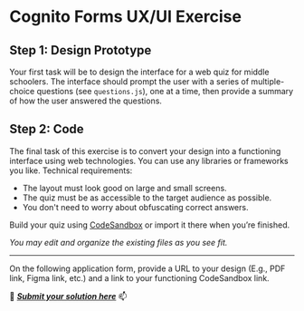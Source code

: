 # Cognito Forms UX/UI Exercise

## Step 1: Design Prototype
Your first task will be to design the interface for a web quiz for middle schoolers. The interface should prompt the user with a series of multiple-choice questions (see `questions.js`), one at a time, then provide a summary of how the user answered the questions.

## Step 2: Code
The final task of this exercise is to convert your design into a functioning interface using web technologies. You can use any libraries or frameworks you like.
Technical requirements:
-	The layout must look good on large and small screens.
-	The quiz must be as accessible to the target audience as possible.
- You don't need to worry about obfuscating correct answers.

Build your quiz using [CodeSandbox](https://codesandbox.io) or import it there when you’re finished.

_You may edit and organize the existing files as you see fit._

---
On the following application form, provide a URL to your design (E.g., PDF link, Figma link, etc.) and a link to your functioning CodeSandbox link.

:memo: ___[Submit your solution here](https://www.cognitoforms.com/CognitoForms/EmploymentSurvey?v2&entry=%7B%22Position%22%3A%2259-18%22%7D)___ :mailbox:
